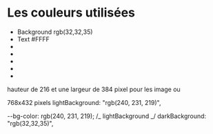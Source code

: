 # Les couleurs utilisées

- Background rgb(32,32,35)
- Text #FFFF
-
-
-
-
-

hauteur de 216 et une largeur de 384 pixel pour les image
ou

768x432 pixels
lightBackground: "rgb(240, 231, 219)",

--bg-color: rgb(240, 231, 219); /_ lightBackground _/
darkBackground: "rgb(32,32,35)",
